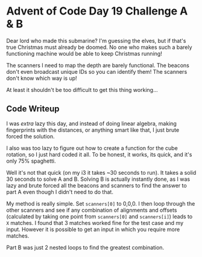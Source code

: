 # Advent of Code Day 19 Challenge A & B

Dear lord who made this submarine? I'm guessing the elves, but if that's true Christmas must already be doomed. No one who makes such a barely functioning machine would be able to keep Christmas running!

The scanners I need to map the depth are barely functional. The beacons don't even broadcast unique IDs so you can identify them! The scanners don't know which way is up!

At least it shouldn't be too difficult to get this thing working...

## **Code Writeup**

I was *extra* lazy this day, and instead of doing linear algebra, making fingerprints with the distances, or anything smart like that, I just brute forced the solution.

I also was too lazy to figure out how to create a function for the cube rotation, so I just hard coded it all. To be honest, it works, its quick, and it's only 75% spaghetti.

Well it's not that quick (on my i3 it takes ~30 seconds to run). It takes a solid 30 seconds to solve A and B. Solving B is actually instantly done, as I was lazy and brute forced all the beacons and scanners to find the answer to part A even though I didn't need to do that.

My method is really simple. Set `scanners[0]` to 0,0,0. I then loop through the other scanners and see if any combination of alignments and offsets (calculated by taking one point from `scanners[0]` and `scanners[i]`) leads to `X` matches. I found that 3 matches worked fine for the test case and my input. However it is possible to get an input in which you require more matches.

Part B was just 2 nested loops to find the greatest combination.
